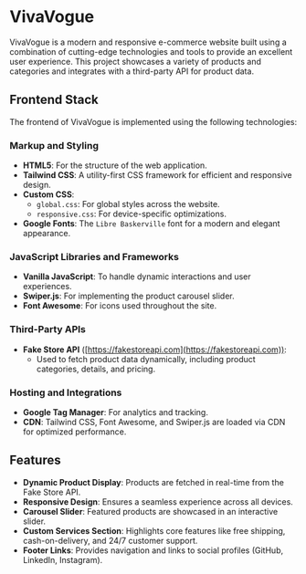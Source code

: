 # VivaVogue

VivaVogue is a modern and responsive e-commerce website built using a combination of cutting-edge technologies and tools to provide an excellent user experience. This project showcases a variety of products and categories and integrates with a third-party API for product data.

## Frontend Stack

The frontend of VivaVogue is implemented using the following technologies:

### **Markup and Styling**
- **HTML5**: For the structure of the web application.
- **Tailwind CSS**: A utility-first CSS framework for efficient and responsive design.
- **Custom CSS**:
  - `global.css`: For global styles across the website.
  - `responsive.css`: For device-specific optimizations.
- **Google Fonts**: The `Libre Baskerville` font for a modern and elegant appearance.

### **JavaScript Libraries and Frameworks**
- **Vanilla JavaScript**: To handle dynamic interactions and user experiences.
- **Swiper.js**: For implementing the product carousel slider.
- **Font Awesome**: For icons used throughout the site.

### **Third-Party APIs**
- **Fake Store API** ([https://fakestoreapi.com](https://fakestoreapi.com)):
  - Used to fetch product data dynamically, including product categories, details, and pricing.

### **Hosting and Integrations**
- **Google Tag Manager**: For analytics and tracking.
- **CDN**: Tailwind CSS, Font Awesome, and Swiper.js are loaded via CDN for optimized performance.

## Features
- **Dynamic Product Display**: Products are fetched in real-time from the Fake Store API.
- **Responsive Design**: Ensures a seamless experience across all devices.
- **Carousel Slider**: Featured products are showcased in an interactive slider.
- **Custom Services Section**: Highlights core features like free shipping, cash-on-delivery, and 24/7 customer support.
- **Footer Links**: Provides navigation and links to social profiles (GitHub, LinkedIn, Instagram).
